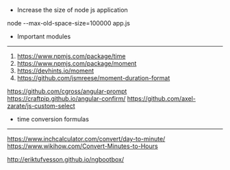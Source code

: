 * Increase the size of node js application

node --max-old-space-size=100000 app.js



* Important modules
------------------

1. https://www.npmjs.com/package/time
2. https://www.npmjs.com/package/moment
3. https://devhints.io/moment
4. https://github.com/jsmreese/moment-duration-format

https://github.com/cgross/angular-prompt
https://craftpip.github.io/angular-confirm/
https://github.com/axel-zarate/js-custom-select

* time conversion formulas
-------------------------
https://www.inchcalculator.com/convert/day-to-minute/
https://www.wikihow.com/Convert-Minutes-to-Hours


http://eriktufvesson.github.io/ngbootbox/

